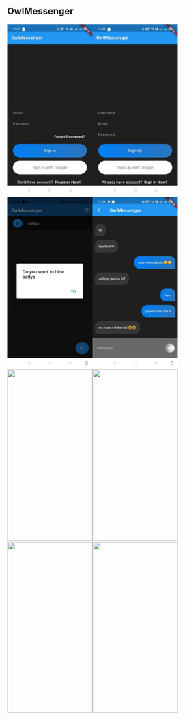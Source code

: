 ## OwlMessenger
<img src="https://github.com/Adityadangi14/OwlMessenger/blob/master/samples/screenShots/photo6116375824753078465.jpg" width="200" height="400"><img src="https://github.com/Adityadangi14/OwlMessenger/blob/master/samples/screenShots/photo6116375824753078464.jpg" width="200" height="400"><img src="https://github.com/Adityadangi14/OwlMessenger/blob/master/samples/screenShots/photo6116375824753078450.jpg" width="200" height="400"><img src="https://github.com/Adityadangi14/OwlMessenger/blob/master/samples/screenShots/photo6116375824753078462.jpg" width="200" height="400"><img src="" width="200" height="400"><img src="" width="200" height="400"><img src="" width="200" height="400"><img src="" width="200" height="400">



